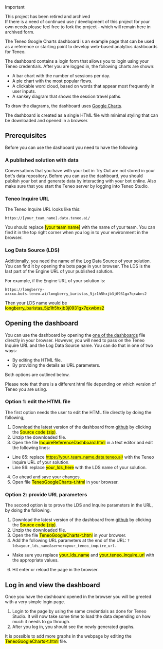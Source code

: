 > [!IMPORTANT]
> This project has been retired and archived  
> If there is a need of continued use / development of this project for your own needs please feel free to fork the project - which will remain here in archived form.

The Teneo Google Charts dashboard is an example page that can be used as a reference or starting point to develop web-based analytics dashboards for Teneo. 

The dashboard contains a login form that allows you to login using your Teneo credentials. After you are logged in, the following charts are shown:
* A bar chart with the number of sessions per day.
* A pie chart with the most popular flows.
* A clickable word cloud, based on words that appear most frequently in user inputs.
* A sankey diagram that shows the session travel paths.

To draw the diagrams, the dashboard uses [Google Charts](https://developers.google.com/chart).

The dashboard is created as a single HTML file with minimal styling that can be downloaded and opened in a browser.

## Prerequisites
Before you can use the dashboard you need to have the following:

### A published solution with data
Conversations that you have with your bot in Try Out are not stored in your bot's data repository. Before you can use the dashboard, you should publish your bot and generate data by interacting with your bot online. Also make sure that you start the Teneo server by logging into Teneo Studio.

### Teneo Inquire URL
The Teneo Inquire URL looks like this: 

```
https://[your_team_name].data.teneo.ai/
```

You should replace <mark>[your team name]</mark> with the name of your team. You can find it in the top right corner when you log in to your environment in the browser.

### Log Data Source (LDS)
Additionally, you need the name of the Log Data Source of your solution. You can find it by opening the bots page in your browser. The LDS is the last part of the Engine URL of your published solution.


For example, if the Engine URL of your solution is:

```
https://longberry-xxxxx.bots.teneo.ai/longberry_baristas_5jz1h5hxjb3j0931gx7qxwbns2
```

Then your LDS name would be <mark>longberry_baristas_5jz1h5hxjb3j0931gx7qxwbns2</mark>

## Opening the dashboard
You can use the dashboard by opening the [one of the dashboards](https://github.com/artificialsolutions/teneo-inquire-reference-dashboard/releases) file directly in your browser. However, you will need to pass on the Teneo Inquire URL and the Log Data Source name. You can do that in one of two ways: 

* By editing the HTML file.  
* By providing the details as URL parameters.

Both options are outlined below.

Please note that there is a different html file depending on which version of Teneo you are using. 

### Option 1: edit the HTML file
The first option needs the user to edit the HTML file directly by doing the following, 

1. Download the latest version of the dashboard from [github](https://github.com/artificialsolutions/teneo-inquire-reference-dashboard/releases) by clicking the <mark>Source code (zip)</mark>.
2. Unzip the downloaded file.
3. Open the file <mark>InquireReferenceDashboard.html</mark> in a text editor and edit the following lines:
* Line 85: replace <mark>https://your_team_name.data.teneo.ai/</mark> with the Teneo Inquire URL of your solution.
* Line 86: replace <mark>your_lds_here</mark> with the LDS name of your solution.
4. Go ahead and save your changes.
5. Open file <mark>TeneoGoogleCharts-t.html</mark> in your browser.

### Option 2: provide URL parameters
The second option is to prove the LDS and Inquire parameters in the URL, by doing the following. 
1. Download the latest version of the dashboard from [github](https://github.com/artificialsolutions/teneo-inquire-reference-dashboard/releases) by clicking the <mark>Source code (zip)</mark>.
2. Unzip the downloaded file.
4. Open the file <mark>TeneoGoogleCharts-t.html</mark> in your browser.
5. Add the following URL parameters at the end of the URL: `?lds=your_lds_name&server=your_teneo_inquire_url`.
* Make sure you replace <mark>your_lds_name</mark> and <mark>your_teneo_inquire_url</mark> with the appropriate values.
6. Hit enter or reload the page in the browser.


## Log in and view the dashboard
Once you have the dashboard opened in the browser you will be greeted with a very simple login page.
1. Login to the page by using the same credentials as done for Teneo Studio.
It will now take some time to load the data depending on how much it needs to go through.
2. After you log in, you should see the newly generated graphs.

It is possible to add more graphs in the webpage by editing the <mark>TeneoGoogleCharts-t.html</mark> file.
